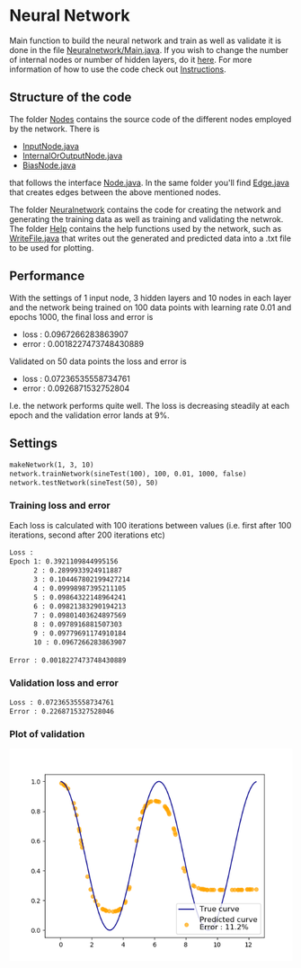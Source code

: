 # Neural Network

Main function to build the neural network and train as well as validate it is done in the file [Neuralnetwork/Main.java](https://github.com/alintulu/NNMaven/tree/master/src/main/java/neuralnetwork/neuralnetworkmaven/Neuralnetwork/Main.java).
If you wish to change the number of internal nodes or number of hidden layers, do it [here](https://github.com/alintulu/NNMaven/tree/master/src/main/java/neuralnetwork/neuralnetworkmaven/Neuralnetwork/Main.java#L109). For more information of how to use the code check out
[Instructions](https://github.com/alintulu/NNMaven/blob/master/documentation/Instructions.md).

## Structure of the code

The folder [Nodes](https://github.com/alintulu/NNMaven/blob/master/src/main/java/neuralnetwork/neuralnetworkmaven/Nodes) contains the source code of the different nodes employed by the network. There is 

  * [InputNode.java](https://github.com/alintulu/NNMaven/blob/master/src/main/java/neuralnetwork/neuralnetworkmaven/Nodes/InputNode.java)
  * [InternalOrOutputNode.java](https://github.com/alintulu/NNMaven/blob/master/src/main/java/neuralnetwork/neuralnetworkmaven/Nodes/InternalOrOutputNode.java)
  * [BiasNode.java](https://github.com/alintulu/NNMaven/blob/master/src/main/java/neuralnetwork/neuralnetworkmaven/Nodes/BiasNode.java) 
  
that follows the interface [Node.java](https://github.com/alintulu/NNMaven/blob/master/src/main/java/neuralnetwork/neuralnetworkmaven/Nodes/Node.java). In the same folder you'll find [Edge.java](https://github.com/alintulu/NNMaven/blob/master/src/main/java/neuralnetwork/neuralnetworkmaven/Nodes/Edge.java) that creates edges between the above mentioned nodes.

The folder [Neuralnetwork](https://github.com/alintulu/NNMaven/tree/master/src/main/java/neuralnetwork/neuralnetworkmaven/Neuralnetwork) contains the code for creating the network and generating the training data as well as training and validating the netwrok. The folder [Help](https://github.com/alintulu/NNMaven/blob/master/src/main/java/neuralnetwork/neuralnetworkmaven/Help) contains the help functions used by the network, such as [WriteFile.java](https://github.com/alintulu/NNMaven/blob/master/src/main/java/neuralnetwork/neuralnetworkmaven/Help/WriteFile.java) that writes out the generated and predicted data into a .txt file to be used for plotting.

## Performance

With the settings of 1 input node, 3 hidden layers and 10 nodes in each layer and the network being trained on 100 data points with learning rate 0.01 and epochs 1000, the final loss and error is 

  * loss : 0.0967266283863907
  * error : 0.0018227473748430889

Validated on 50 data points the loss and error is

  * loss : 0.07236535558734761
  * error : 0.0926871532752804
  
I.e. the network performs quite well. The loss is decreasing steadily at each epoch and the validation error lands at 9%.

## Settings

```
makeNetwork(1, 3, 10)
network.trainNetwork(sineTest(100), 100, 0.01, 1000, false)
network.testNetwork(sineTest(50), 50)
```

### Training loss and error

Each loss is calculated with 100 iterations between values (i.e. first after 100 iterations, second after 200 iterations etc)

```
Loss :
Epoch 1: 0.3921109844995156
      2 : 0.2899933924911887
      3 : 0.104467802199427214
      4 : 0.09998987395211105
      5 : 0.09864322148964241
      6 : 0.09821383290194213
      7 : 0.09801403624897569
      8 : 0.0978916881507303
      9 : 0.09779691174910184
      10 : 0.0967266283863907
      
Error : 0.0018227473748430889
```

### Validation loss and error

```
Loss : 0.07236535558734761
Error : 0.2268715327528046
```

### Plot of validation

![Validation plot](https://github.com/alintulu/NNMaven/blob/master/documentation/images/training_output.png)
